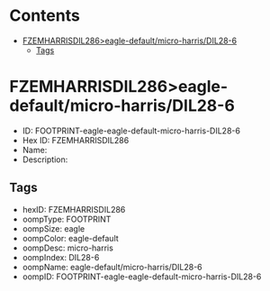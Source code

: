 



Contents
========

* [FZEMHARRISDIL286>eagle-default/micro-harris/DIL28-6](#fzemharrisdil286eagle-defaultmicro-harrisdil28-6)
	* [Tags](#tags)

# FZEMHARRISDIL286>eagle-default/micro-harris/DIL28-6

- ID: FOOTPRINT-eagle-eagle-default-micro-harris-DIL28-6
- Hex ID: FZEMHARRISDIL286
- Name: 
- Description: 

## Tags

- hexID: FZEMHARRISDIL286
- oompType: FOOTPRINT
- oompSize: eagle
- oompColor: eagle-default
- oompDesc: micro-harris
- oompIndex: DIL28-6
- oompName: eagle-default/micro-harris/DIL28-6
- oompID: FOOTPRINT-eagle-eagle-default-micro-harris-DIL28-6
